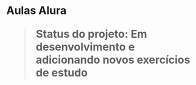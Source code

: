 <h1>Aulas Alura</1>

>Status do projeto: Em desenvolvimento e adicionando novos exercícios de estudo

